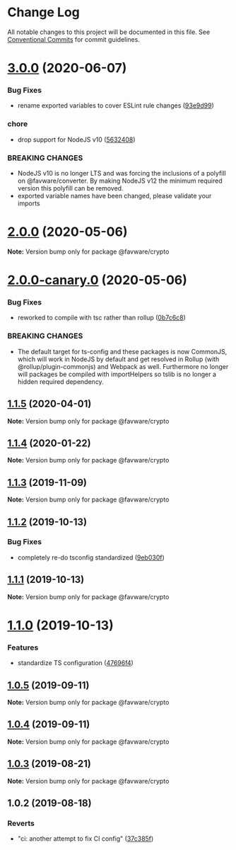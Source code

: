 # Change Log

All notable changes to this project will be documented in this file.
See [Conventional Commits](https://conventionalcommits.org) for commit guidelines.

# [3.0.0](https://github.com/favware/node-packages/compare/@favware/crypto@2.0.0...@favware/crypto@3.0.0) (2020-06-07)


### Bug Fixes

* rename exported variables to cover ESLint rule changes ([93e9d99](https://github.com/favware/node-packages/commit/93e9d9934bb24766b2ff9a745256b063c66a58ac))


### chore

* drop support for NodeJS v10 ([5632408](https://github.com/favware/node-packages/commit/56324085cb35a10eecaec28f619fae01417055a7))


### BREAKING CHANGES

* NodeJS v10 is no longer LTS and was forcing the inclusions of a polyfill on
@favware/converter. By making NodeJS v12 the minimum required version this polyfill can be removed.
* exported variable names have been changed, please validate your imports





# [2.0.0](https://github.com/favware/node-packages/compare/@favware/crypto@2.0.0-canary.0...@favware/crypto@2.0.0) (2020-05-06)

**Note:** Version bump only for package @favware/crypto





# [2.0.0-canary.0](https://github.com/favware/node-packages/compare/@favware/crypto@1.1.5...@favware/crypto@2.0.0-canary.0) (2020-05-06)


### Bug Fixes

* reworked to compile with tsc rather than rollup ([0b7c6c8](https://github.com/favware/node-packages/commit/0b7c6c81fab75fd298eea8427bbee373d91306bb))


### BREAKING CHANGES

* The default target for ts-config and these packages is now CommonJS, which will
work in NodeJS by default and get resolved in Rollup (with @rollup/plugin-commonjs) and Webpack as
well. Furthermore no longer will packages be compiled with importHelpers so tslib is no longer a
hidden required dependency.





## [1.1.5](https://github.com/favware/node-packages/compare/@favware/crypto@1.1.4...@favware/crypto@1.1.5) (2020-04-01)

**Note:** Version bump only for package @favware/crypto

## [1.1.4](https://github.com/favware/node-packages/compare/@favware/crypto@1.1.3...@favware/crypto@1.1.4) (2020-01-22)

**Note:** Version bump only for package @favware/crypto

## [1.1.3](https://github.com/favware/node-packages/compare/@favware/crypto@1.1.2...@favware/crypto@1.1.3) (2019-11-09)

**Note:** Version bump only for package @favware/crypto

## [1.1.2](https://github.com/favware/node-packages/compare/@favware/crypto@1.1.1...@favware/crypto@1.1.2) (2019-10-13)

### Bug Fixes

- completely re-do tsconfig standardized ([9eb030f](https://github.com/favware/node-packages/commit/9eb030fdf1deb75d5ae8b273d0e9c359bcb985a1))

## [1.1.1](https://github.com/favware/node-packages/compare/@favware/crypto@1.1.0...@favware/crypto@1.1.1) (2019-10-13)

**Note:** Version bump only for package @favware/crypto

# [1.1.0](https://github.com/favware/node-packages/compare/@favware/crypto@1.0.5...@favware/crypto@1.1.0) (2019-10-13)

### Features

- standardize TS configuration ([47696f4](https://github.com/favware/node-packages/commit/47696f4e1dd2632b305ff9789cdd6c473fa709ca))

## [1.0.5](https://github.com/favware/node-packages/compare/@favware/crypto@1.0.4...@favware/crypto@1.0.5) (2019-09-11)

**Note:** Version bump only for package @favware/crypto

## [1.0.4](https://github.com/favware/node-packages/compare/@favware/crypto@1.0.3...@favware/crypto@1.0.4) (2019-09-11)

**Note:** Version bump only for package @favware/crypto

## [1.0.3](https://github.com/favware/node-packages/compare/@favware/crypto@1.0.2...@favware/crypto@1.0.3) (2019-08-21)

**Note:** Version bump only for package @favware/crypto

## 1.0.2 (2019-08-18)

### Reverts

- "ci: another attempt to fix CI config" ([37c385f](https://github.com/favware/node-packages/commit/37c385f))
